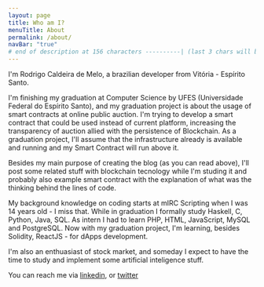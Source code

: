 ```yaml
---
layout: page
title: Who am I?
menuTitle: About
permalink: /about/
navBar: "true"
# end of description at 156 characters ----------| (last 3 chars will be replaced by '...' on overflow)
---
```


I'm Rodrigo Caldeira de Melo, a brazilian developer from Vitória - Espírito Santo.

I'm finishing my graduation at Computer Science by UFES (Universidade Federal do Espírito Santo),
and my graduation project is about the usage of smart contracts at online public auction. I'm trying
to develop a smart contract that could be used instead of current platform, increasing the transparency
of auction allied with the persistence of Blockchain. As a graduation project, I'll assume
that the infrastructure already is available and running and my Smart Contract will run above it.

Besides my main purpose of creating the blog (as you can read above), I'll post some related stuff
with blockchain tecnology while I'm studing it and probably also example smart contract with the
explanation of what was the thinking behind the lines of code.

My background knowledge on coding starts at mIRC Scripting when I was 14 years old - I miss that.
While in graduation I formally study Haskell, C, Python, Java, SQL. As intern I had to learn PHP,
HTML, JavaScript, MySQL and PostgreSQL. Now with my graduation project,
I'm learning, besides Solidity, ReactJS - for dApps development.

I'm also an enthuasiast of stock market, and someday I expect to have the time to study and implement some
artificial inteligence stuff.

You can reach me via [linkedin](my_linkedin), or [twitter](my_twitter)

[my_linkedin]: https://www.linkedin.com/in/rodrigo-caldeira-b9115825/
[my_twitter]: https://twitter.com/rodcaldeira

